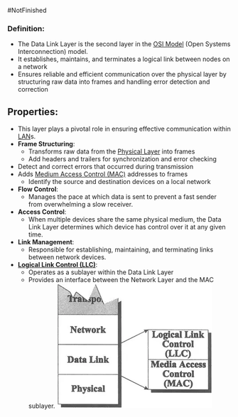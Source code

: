 #NotFinished 
### Definition:
- The Data Link Layer is the second layer in the [OSI Model](OSI%20Model.md) (Open Systems Interconnection) model.
- It establishes, maintains, and terminates a logical link between nodes on a network
- Ensures reliable and efficient communication over the physical layer by structuring raw data into frames and handling error detection and correction
## Properties:
- This layer plays a pivotal role in ensuring effective communication within [LAN](LAN.md)s.
-  **Frame Structuring**:    
	- Transforms raw data from the [Physical Layer](Physical%20Layer.md) into frames
	- Add headers and trailers for synchronization and error checking
- Detect and correct errors that occurred during transmission
- Adds [Medium Access Control (MAC)](Medium%20Access%20Control%20(MAC).md) addresses to frames
	- Identify the source and destination devices on a local network
- **Flow Control**: 
	- Manages the pace at which data is sent to prevent a fast sender from overwhelming a slow receiver. 
- **Access Control**: 
	- When multiple devices share the same physical medium, the Data Link Layer determines which device has control over it at any given time.
- **Link Management**: 
	- Responsible for establishing, maintaining, and terminating links between network devices.
- **[Logical Link Control (LLC)](Logical%20Link%20Control%20(LLC).md)**:
	- Operates as a sublayer within the Data Link Layer
	- Provides an interface between the Network Layer and the MAC sublayer.
![](Attachments/DataLinkConstruct.png)